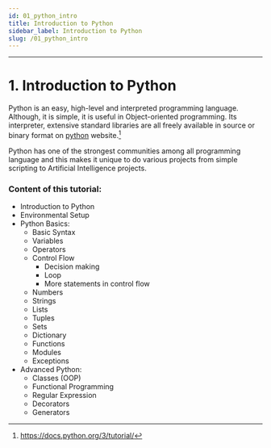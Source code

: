 ```yaml
---
id: 01_python_intro
title: Introduction to Python
sidebar_label: Introduction to Python
slug: /01_python_intro
---
```


---

# 1. Introduction to Python

Python is an easy, high-level and interpreted programming language. Although, it is simple, it is useful in Object-oriented programming. Its interpreter, extensive standard libraries are all freely available in source or binary format on [python](https://www.python.org/) website.[^1]

Python has one of the strongest communities among all programming language and this makes it unique to do various projects from simple scripting to Artificial Intelligence projects.

### Content of this tutorial:

- Introduction to Python
- Environmental Setup
- Python Basics:
  - Basic Syntax
  - Variables
  - Operators
  - Control Flow
    - Decision making
    - Loop
    - More statements in control flow
  - Numbers
  - Strings
  - Lists
  - Tuples
  - Sets
  - Dictionary
  - Functions
  - Modules
  - Exceptions
- Advanced Python:
	- Classes (OOP)
	- Functional Programming
	- Regular Expression
	- Decorators
	- Generators







[^1]: https://docs.python.org/3/tutorial/
